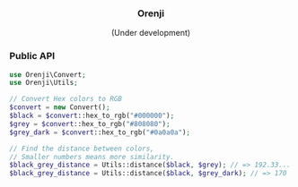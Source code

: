 <div align="center">
  <h3>Orenji</h3>
  <span>(Under development)</span>
</div>

### Public API
```php
use Orenji\Convert;
use Orenji\Utils;

// Convert Hex colors to RGB
$convert = new Convert();
$black = $convert::hex_to_rgb("#000000");
$grey = $convert::hex_to_rgb("#808080");
$grey_dark = $convert::hex_to_rgb("#0a0a0a");

// Find the distance between colors, 
// Smaller numbers means more similarity.
$black_grey_distance = Utils::distance($black, $grey); // => 192.33...
$black_grey_distance = Utils::distance($black, $grey_dark); // => 170
```
